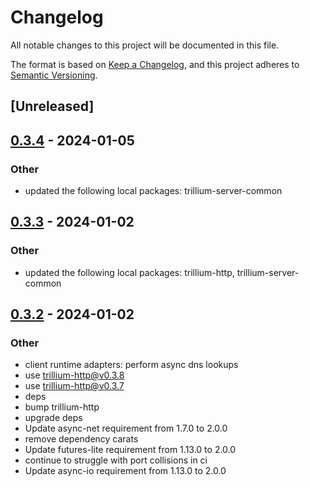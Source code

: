 # Changelog
All notable changes to this project will be documented in this file.

The format is based on [Keep a Changelog](https://keepachangelog.com/en/1.0.0/),
and this project adheres to [Semantic Versioning](https://semver.org/spec/v2.0.0.html).

## [Unreleased]

## [0.3.4](https://github.com/trillium-rs/trillium/compare/trillium-smol-v0.3.3...trillium-smol-v0.3.4) - 2024-01-05

### Other
- updated the following local packages: trillium-server-common

## [0.3.3](https://github.com/trillium-rs/trillium/compare/trillium-smol-v0.3.2...trillium-smol-v0.3.3) - 2024-01-02

### Other
- updated the following local packages: trillium-http, trillium-server-common

## [0.3.2](https://github.com/trillium-rs/trillium/compare/trillium-smol-v0.3.1...trillium-smol-v0.3.2) - 2024-01-02

### Other
- client runtime adapters: perform async dns lookups
- use trillium-http@v0.3.8
- use trillium-http@v0.3.7
- deps
- bump trillium-http
- upgrade deps
- Update async-net requirement from 1.7.0 to 2.0.0
- remove dependency carats
- Update futures-lite requirement from 1.13.0 to 2.0.0
- continue to struggle with port collisions in ci
- Update async-io requirement from 1.13.0 to 2.0.0
